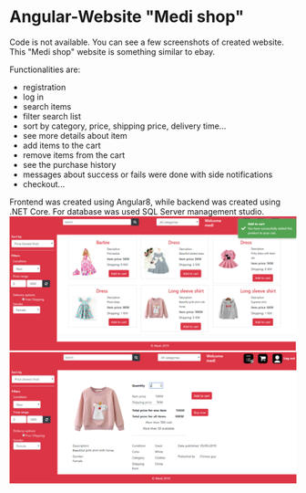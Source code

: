 # Angular-Website "Medi shop"
Code is not available. You can see a few screenshots of created website.
This "Medi shop" website is something similar to ebay.

Functionalities are:
- registration
- log in
- search items
- filter search list
- sort by category, price, shipping price, delivery time...
- see more details about item
- add items to the cart
- remove items from the cart
- see the purchase history
- messages about success or fails were done with side notifications
- checkout...

Frontend was created using Angular8, while backend was created using .NET Core. For database was used SQL Server management studio.
![alt text](https://github.com/Dacili/Angular-Website/blob/master/notificationAddToCart.PNG)
![alt text](https://github.com/Dacili/Angular-Website/blob/master/oneProductDetails.PNG)
